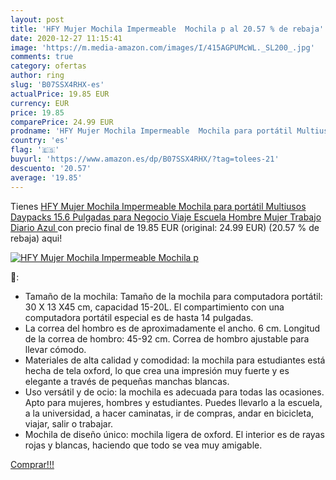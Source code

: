 ```yaml
---
layout: post
title: 'HFY Mujer Mochila Impermeable  Mochila p al 20.57 % de rebaja'
date: 2020-12-27 11:15:41
image: 'https://m.media-amazon.com/images/I/415AGPUMcWL._SL200_.jpg'
comments: true
category: ofertas
author: ring
slug: 'B07SSX4RHX-es'
actualPrice: 19.85 EUR
currency: EUR
price: 19.85
comparePrice: 24.99 EUR
prodname: 'HFY Mujer Mochila Impermeable  Mochila para portátil Multiusos Daypacks 15.6 Pulgadas  para Negocio Viaje Escuela Hombre Mujer Trabajo Diario  Azul '
country: 'es'
flag: '🇪🇸'
buyurl: 'https://www.amazon.es/dp/B07SSX4RHX/?tag=tolees-21'
descuento: '20.57'
average: '19.85'
---
```


Tienes [HFY Mujer Mochila Impermeable  Mochila para portátil Multiusos Daypacks 15.6 Pulgadas  para Negocio Viaje Escuela Hombre Mujer Trabajo Diario  Azul ](https://www.amazon.es/dp/B07SSX4RHX/?tag=tolees-21) con precio final de  19.85 EUR (original: 24.99 EUR) (20.57 %  de rebaja) aqui!

[![HFY Mujer Mochila Impermeable  Mochila p](https://m.media-amazon.com/images/I/415AGPUMcWL._SL200_.jpg)](https://www.amazon.es/dp/B07SSX4RHX/?tag=tolees-21)

🔎:

- Tamaño de la mochila: Tamaño de la mochila para computadora portátil: 30 X 13 X45 cm, capacidad 15-20L. El compartimiento con una computadora portátil especial es de hasta 14 pulgadas.
- La correa del hombro es de aproximadamente el ancho. 6 cm. Longitud de la correa de hombro: 45-92 cm. Correa de hombro ajustable para llevar cómodo.
- Materiales de alta calidad y comodidad: la mochila para estudiantes está hecha de tela oxford, lo que crea una impresión muy fuerte y es elegante a través de pequeñas manchas blancas.
- Uso versátil y de ocio: la mochila es adecuada para todas las ocasiones. Apto para mujeres, hombres y estudiantes. Puedes llevarlo a la escuela, a la universidad, a hacer caminatas, ir de compras, andar en bicicleta, viajar, salir o trabajar.
- Mochila de diseño único: mochila ligera de oxford. El interior es de rayas rojas y blancas, haciendo que todo se vea muy amigable.

[Comprar!!!](https://www.amazon.es/dp/B07SSX4RHX/?tag=tolees-21)
